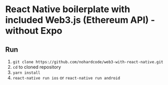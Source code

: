 # React Native boilerplate with included Web3.js (Ethereum API) - without Expo


## Run

1. `git clone https://github.com/nohardcode/web3-with-react-native.git`
2. `cd` to cloned repository
3. `yarn install`
4. `react-native run ios` or `react-native run android`
